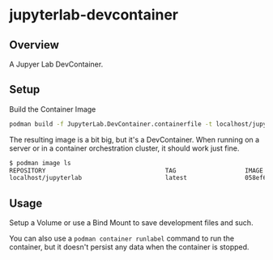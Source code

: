 # jupyterlab-devcontainer

## Overview

A Jupyer Lab DevContainer.

## Setup

Build the Container Image

```bash
podman build -f JupyterLab.DevContainer.containerfile -t localhost/jupyterlab:latest .
```

The resulting image is a bit big, but it's a DevContainer.
When running on a server or in a container orchestration cluster, it should work just fine.

```bash
$ podman image ls        
REPOSITORY                                 TAG                   IMAGE ID      CREATED            SIZE
localhost/jupyterlab                       latest                058ef6c58671  58 minutes ago     2.46 GB
```

## Usage

Setup a Volume or use a Bind Mount to save development files and such.

You can also use a `podman container runlabel` command to run the container, but it doesn't persist any data when the container is stopped.
